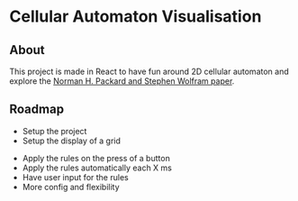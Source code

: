 # Cellular Automaton Visualisation

## About

This project is made in React to have fun around 2D cellular automaton and explore the [Norman H. Packard and Stephen Wolfram paper](http://brainmaps.org/pdf/ca3.pdf).

## Roadmap

- Setup the project
- Setup the display of a grid

* Apply the rules on the press of a button
* Apply the rules automatically each X ms
* Have user input for the rules
* More config and flexibility
